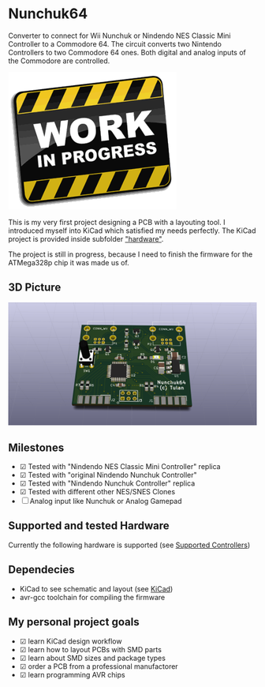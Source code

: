 # Nunchuk64
Converter to connect for Wii Nunchuk or Nindendo NES Classic Mini Controller
to a Commodore 64. The circuit converts two Nintendo Controllers to two
Commodore 64 ones. Both digital and analog inputs of the Commodore are
controlled.

![Work in Progress](work.gif)

This is my very first project designing a PCB with a layouting tool.
I introduced myself into KiCad which satisfied my needs perfectly.
The KiCad project is provided inside subfolder ["hardware"](./hardware).

The project is still in progress, because I need to finish the firmware for the
ATMega328p chip it was made us of.

## 3D Picture
![3d Picture](nunchuk64.png)

## Milestones
- ☑ Tested with "Nindendo NES Classic Mini Controller" replica
- ☑ Tested with "original Nindendo Nunchuk Controller"
- ☑ Tested with "Nindendo Nunchuk Controller" replica
- ☑ Tested with different other NES/SNES Clones
- ☐ Analog input like Nunchuk or Analog Gamepad

## Supported and tested Hardware
Currently the following hardware is supported (see [Supported Controllers](./supported_controllers))

## Dependecies
- KiCad to see schematic and layout (see [KiCad](http://kicad-pcb.org/))
- avr-gcc toolchain for compiling the firmware

## My personal project goals
- ☑ learn KiCad design workflow
- ☑ learn how to layout PCBs with SMD parts
- ☑ learn about SMD sizes and package types
- ☑ order a PCB from a professional manufactorer
- ☑ learn programming AVR chips



